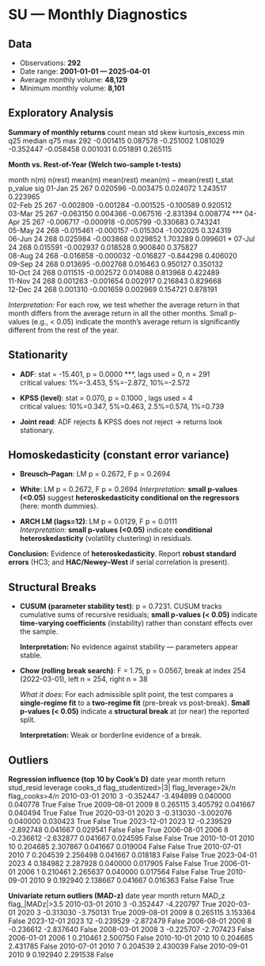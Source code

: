 # SU — Monthly Diagnostics

## Data

- Observations: **292**  
- Date range: **2001-01-01 — 2025-04-01**
- Average monthly volume: **48,129**  
- Minimum monthly volume: **8,101**


## Exploratory Analysis

**Summary of monthly returns**
 count      mean      std      skew  kurtosis_excess       min       q25   median      q75      max
   292 -0.001415 0.087578 -0.251002         1.081029 -0.352447 -0.058458 0.001031 0.051891 0.265115


**Month vs. Rest-of-Year (Welch two-sample t-tests)**

 month  n(m)  n(rest)   mean(m)  mean(rest)  mean(m) − mean(rest)    t_stat  p_value sig
01-Jan    25      267  0.020596   -0.003475              0.024072  1.243517 0.223965    
02-Feb    25      267 -0.002809   -0.001284             -0.001525 -0.100589 0.920512    
03-Mar    25      267 -0.063150    0.004366             -0.067516 -2.831394 0.008774 ***
04-Apr    25      267 -0.006717   -0.000918             -0.005799 -0.330683 0.743241    
05-May    24      268 -0.015461   -0.000157             -0.015304 -1.002025 0.324319    
06-Jun    24      268  0.025984   -0.003868              0.029852  1.703289 0.099601   *
07-Jul    24      268  0.015591   -0.002937              0.018528  0.900840 0.375827    
08-Aug    24      268 -0.016858   -0.000032             -0.016827 -0.844298 0.406020    
09-Sep    24      268  0.013695   -0.002768              0.016463  0.950127 0.350132    
10-Oct    24      268  0.011515   -0.002572              0.014088  0.813968 0.422489    
11-Nov    24      268  0.001263   -0.001654              0.002917  0.216843 0.829668    
12-Dec    24      268  0.001310   -0.001659              0.002969  0.154721 0.878191    

_Interpretation:_ For each row, we test whether the average return in that month differs from the average return in all the other months. Small p-values (e.g., < 0.05) indicate the month’s average return is significantly different from the rest of the year.


## Stationarity

- **ADF**: stat = -15.401, p = 0.0000 ***, lags used = 0, n = 291  
  critical values: 1%=-3.453, 5%=-2.872, 10%=-2.572

- **KPSS (level)**: stat = 0.070, p = 0.1000 , lags used = 4  
  critical values: 10%=0.347, 5%=0.463, 2.5%=0.574, 1%=0.739

- **Joint read**: ADF rejects & KPSS does not reject → returns look stationary.


## Homoskedasticity (constant error variance)

- **Breusch–Pagan**: LM p = 0.2672, F p = 0.2694  
- **White**: LM p = 0.2672, F p = 0.2694
  *Interpretation:* **small p-values (<0.05)** suggest **heteroskedasticity conditional on the regressors** (here: month dummies).

- **ARCH LM (lags=12)**: LM p = 0.0129, F p = 0.0111  
  *Interpretation:* **small p-values (<0.05)** indicate **conditional heteroskedasticity** (volatility clustering) in residuals.

**Conclusion:** Evidence of **heteroskedasticity**. Report **robust standard errors** (HC3; and **HAC/Newey–West** if serial correlation is present).


## Structural Breaks

- **CUSUM (parameter stability test)**: p = 0.7231. CUSUM tracks cumulative sums of recursive residuals; **small p-values (< 0.05)** indicate **time-varying coefficients** (instability) rather than constant effects over the sample.

  **Interpretation:** No evidence against stability — parameters appear stable.

- **Chow (rolling break search)**: F = 1.75, p = 0.0567, break at index 254 (2022-03-01), left n = 254, right n = 38

  *What it does:* For each admissible split point, the test compares a **single-regime fit** to a **two-regime fit** (pre-break vs post-break). **Small p-values (< 0.05)** indicate a **structural break** at (or near) the reported split.

  **Interpretation:** Weak or borderline evidence of a break.


## Outliers

**Regression influence (top 10 by Cook’s D)**
      date  year  month    return  stud_resid  leverage  cooks_d  flag_studentized>|3|  flag_leverage>2k/n  flag_cooks>4/n
2010-03-01  2010      3 -0.352447   -3.494899  0.040000 0.040778                  True               False            True
2009-08-01  2009      8  0.265115    3.405792  0.041667 0.040494                  True               False            True
2020-03-01  2020      3 -0.313030   -3.002076  0.040000 0.030423                  True               False            True
2023-12-01  2023     12 -0.239529   -2.892748  0.041667 0.029541                 False               False            True
2006-08-01  2006      8 -0.236612   -2.632877  0.041667 0.024595                 False               False            True
2010-10-01  2010     10  0.204685    2.307867  0.041667 0.019004                 False               False            True
2010-07-01  2010      7  0.204539    2.256498  0.041667 0.018183                 False               False            True
2023-04-01  2023      4  0.184982    2.287928  0.040000 0.017905                 False               False            True
2006-01-01  2006      1  0.210461    2.265637  0.040000 0.017564                 False               False            True
2010-09-01  2010      9  0.192940    2.138667  0.041667 0.016363                 False               False            True


**Univariate return outliers (MAD-z)**
      date  year  month    return     MAD_z  flag_|MADz|>3.5
2010-03-01  2010      3 -0.352447 -4.220797             True
2020-03-01  2020      3 -0.313030 -3.750131             True
2009-08-01  2009      8  0.265115  3.153364            False
2023-12-01  2023     12 -0.239529 -2.872479            False
2006-08-01  2006      8 -0.236612 -2.837640            False
2008-03-01  2008      3 -0.225707 -2.707423            False
2006-01-01  2006      1  0.210461  2.500750            False
2010-10-01  2010     10  0.204685  2.431785            False
2010-07-01  2010      7  0.204539  2.430039            False
2010-09-01  2010      9  0.192940  2.291538            False
